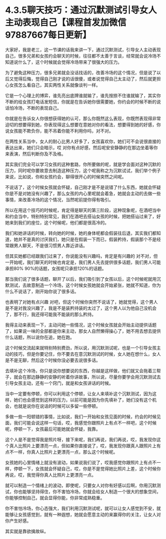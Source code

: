 # 4.3.5聊天技巧：通过沉默测试引导女人主动表现自己【课程首发加微信97887667每日更新】

大家好，我是老三，这一节课的话我来讲一下，通过沉默测试，引导女人主动表现自己，很多兄弟和女孩约会聊天的时候，往往都不太善于言谈，经常就会说冷场不知道说什么了，这个时候就会觉得冷场带来了很强大的压力。

为了避免这种压力，很多兄弟就会没话找话的，改善冷场的这个情况，但是说了以后又觉得后悔，觉得自己刚才说的话很傻，或者说觉得自己太主动了，然后就更担心女孩怎么看自己，其实两性关系就像谈判一样。

它是一个心理上的博弈，谁先亮出底牌谁就输了，谁先按捺不住谁就输了，其实你不断的给女孩打电话发短信，你就是在告诉她你很需要她，你约会的时候不断的说话怕冷场，不断的表现自己。

你就是在告诉女人你很想获得她的认可，那么你既然这么表现，你既然表现得非常迫切的想要得到她，你表现得这么想要在意她对你的看法，想要得到她的好感，你说女孩能不欺负你，能不吊着你能不利用你吗，对不对。

在两性关系当中，女人的耐心比男人好多了，女孩喜欢你，她们可不会说很直接的表达出来，她们只会暗示，哎 对你有点好感，然后呢安安静静的在那边坐着等你来表演，然后判断你及不及格。

其实我们完全可以学习女孩的这种套路，你所要做的呢，就是学会面对这种沉默的压力，同时呢你要故意去制造这种压力，这个呢我称之为沉默试试，我们举个例子来说，比如说，你和女孩约会，聊得很开心的时候突然之间呢。

不说话了，这个时候女孩就会怀疑，自己刚才是不是说错了什么东西，她就会怀疑你是不是对她没有兴趣了，那么女孩的内心里呢就会着急，她就会主动的去做一些事情，来改善冷场的这个情况，当然呢前提你得有吸引。

所以在用这个技巧的时候呢，肯定得是聊天的第三阶段，这种现象呢，在酒吧当中和约会当中，特别特别常见，我们在酒吧去搭讪女孩的时候，把她搭讪过来了，好 她来到我们的座位，这个时候呢，他们都是很高冷的。

我们和她讲话的时候，转向她的时候，她的身体呢都会假装往后退，其实我们都知道，她并不是真的讨厌我们，她只是在假装一下而已，假装矜持，假装那个不是经常跟男人聊天，不是很习惯男人靠近讲话。

但其实她都已经跟我们过来了，你说能没有兴趣吗，肯定是有兴趣的 对不对，但一开始呢，我们聊天的时候也肯定是，我们男人先去提供很多话题，我们男人可能承担80% 90%的话题，女孩呢只承担120%的话题。

那当我们说了很多话题，聊开了以后，我们吸引到了女孩以后，这个时候呢就用沉默测试，去故意制造一个冷场，这个时候女孩她就会开始紧张，她就不知道，你为什么不说话了，刚开始你说了很多话。

也表明了对她有点兴趣 对吧，但这个时候你突然不说话了，她就觉得，这个男人是不是对我没兴趣了，我是不是装矜持装的太过了，这个男人以为他自己没机会了，那不行，我还得可能我不能装的那么矜持。

我得主动来表现一下，主动问她一些情况，这个时候女孩就会开始主动提供话题了，如果说一味的全部都是你来主动，那女人自然懒得操心了，她不用去想去提供什么话题，所以说你在追，她在跑。

这个时候交流起来就特别特别费劲，所以说，用沉默测试呢，也是一个引导女孩主动的技巧，但是你要记住，你不要去在意沉默测试的时候，女人她在想什么，女人是不是无聊，然后这个时候你没必要去说很多话。

去填补这个冷场，你只是说你想要说的东西，你越是这样做，他们就又会拖着三帮子，就会在那边静静的安静的听着你讲故事，所以说，尽量你要学会用沉默测试去引导女孩主动，还有一个窍门，就是和女孩讲话的时候。

当中一定要有停顿，你可以利用这个停顿，让女人来填补这个沉默测试，因为这样，她们也会感觉到这样的压力，以前可能是因为你先填补了，她们没有这个机会，也就是说你在说话的时候可以多留一些停顿。

多做一些一阳顿错的事情，比如说，我们一开始和女孩见面的时候，约会的时候见面，我们可能会说这样一句话，哎，我感觉你跟照片上有点不一样吧，这个时候呢，停顿一下，女孩最后可能她就会怀疑，我靠。

这个人是不是觉得我是照片呀，接下来呢，我们再说，我们再说，哎，我发现你这个真人比照片上要漂亮一点，但如果你直接说了，哎，我发现你跟真人跟照片上有点不一样，你真人比照片上更漂亮一点，那么这个时候呢。

女孩她的心里情绪上就没有波动，如果说我们说了，哎我感觉你跟照片上有点不一样，停顿一下，女孩就会怀疑自己，哎，你是不是觉得她比照片上差，这个时候你再说，哎，我觉得你真人比照片上更漂亮一点。

就可以制造一个情绪上的波动，即使呢，只要女人对你有好感以后啊，你用沉默测试，你也能够坚持得住，你不害怕冷场，你就会给女人制造一个很大的想象空间，你能够控制自己，就会显得你能，你非常成熟稳重。

你不害怕冷场，你心态强大，我们利用沉默测试呢，就可以让女人感觉到不安，就能够让女孩感觉到，就有一种遐想，她就会愿意主动的来赢得你的关注，让女人对你产生好感。

其实就是靠欲擒故纵。